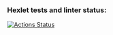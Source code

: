 ### Hexlet tests and linter status:
[![Actions Status](https://github.com/Wiceum/php-project-9/workflows/hexlet-check/badge.svg)](https://github.com/Wiceum/php-project-9/actions)